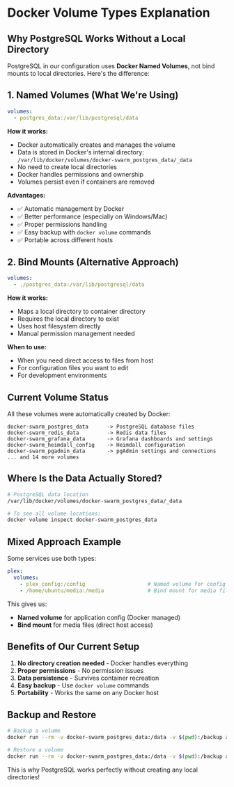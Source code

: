 # Docker Volume Types Explanation

## Why PostgreSQL Works Without a Local Directory

PostgreSQL in our configuration uses **Docker Named Volumes**, not bind mounts to local directories. Here's the difference:

## 1. Named Volumes (What We're Using)

```yaml
volumes:
  - postgres_data:/var/lib/postgresql/data
```

**How it works:**
- Docker automatically creates and manages the volume
- Data is stored in Docker's internal directory: `/var/lib/docker/volumes/docker-swarm_postgres_data/_data`
- No need to create local directories
- Docker handles permissions and ownership
- Volumes persist even if containers are removed

**Advantages:**
- ✅ Automatic management by Docker
- ✅ Better performance (especially on Windows/Mac)
- ✅ Proper permissions handling
- ✅ Easy backup with `docker volume` commands
- ✅ Portable across different hosts

## 2. Bind Mounts (Alternative Approach)

```yaml
volumes:
  - ./postgres_data:/var/lib/postgresql/data
```

**How it works:**
- Maps a local directory to container directory
- Requires the local directory to exist
- Uses host filesystem directly
- Manual permission management needed

**When to use:**
- When you need direct access to files from host
- For configuration files you want to edit
- For development environments

## Current Volume Status

All these volumes were automatically created by Docker:

```
docker-swarm_postgres_data      -> PostgreSQL database files
docker-swarm_redis_data         -> Redis data files
docker-swarm_grafana_data       -> Grafana dashboards and settings
docker-swarm_heimdall_config    -> Heimdall configuration
docker-swarm_pgadmin_data       -> pgAdmin settings and connections
... and 14 more volumes
```

## Where Is the Data Actually Stored?

```bash
# PostgreSQL data location
/var/lib/docker/volumes/docker-swarm_postgres_data/_data

# To see all volume locations:
docker volume inspect docker-swarm_postgres_data
```

## Mixed Approach Example

Some services use both types:

```yaml
plex:
  volumes:
    - plex_config:/config                    # Named volume for config
    - /home/ubuntu/media:/media              # Bind mount for media files
```

This gives us:
- **Named volume** for application config (Docker managed)
- **Bind mount** for media files (direct host access)

## Benefits of Our Current Setup

1. **No directory creation needed** - Docker handles everything
2. **Proper permissions** - No permission issues
3. **Data persistence** - Survives container recreation
4. **Easy backup** - Use `docker volume` commands
5. **Portability** - Works the same on any Docker host

## Backup and Restore

```bash
# Backup a volume
docker run --rm -v docker-swarm_postgres_data:/data -v $(pwd):/backup alpine tar czf /backup/postgres_backup.tar.gz -C /data .

# Restore a volume
docker run --rm -v docker-swarm_postgres_data:/data -v $(pwd):/backup alpine tar xzf /backup/postgres_backup.tar.gz -C /data
```

This is why PostgreSQL works perfectly without creating any local directories!

